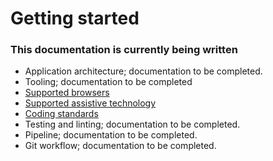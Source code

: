 # Getting started

### **This documentation is currently being written** 

+ Application architecture; documentation to be completed.
+ Tooling; documentation to be completed
+ [Supported browsers](/docs/contributing/testing.md)
+ [Supported assistive technology](/docs/contributing/testing.md)
+ [Coding standards](/docs/contributing/coding-standards/README.md)
+ Testing and linting; documentation to be completed.
+ Pipeline; documentation to be completed.
+ Git workflow; documentation to be completed.
